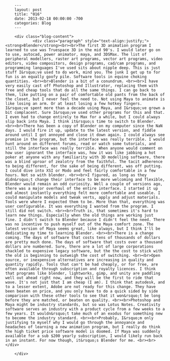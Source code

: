 
        ---
        layout: post
        title: "016"
        date: 2013-02-18 00:00:00 -700
        categories: Blog
        ---

        <div class="blog-content">
				<div class="paragraph" style="text-align:justify;"><strong>Blender</strong><br><br>The first 3D animation program I learned to use was Truespace 3D in the mid 90's. I would later go on to use, autocad, power animator, maya, and 3DSMax. The list of peripheral modellers, raster art programs, vector art programs, video editors, video compositors, design programs, cad/cam programs, and programming languages I've used sits about nipple deep. This is just stuff I&rsquo;ve used to do work, mind you. The junk I get up to for fun is an equally goofy pile. Software tools in equine choking quantities. <br><br>Blender is a bit of a conundrum. <br><br>I have very easily cast off Photoshop and Illustrator, replacing them with free and cheap tools that do all the same things. I can go back to them, like putting on a pair of comfortable old pants from the back of the closet, but I never feel the need to. Not using Maya to animate is like losing an arm. Or at least losing a few hotkey fingers. I&rsquo;ve spent more than a decade using Maya, and I&rsquo;ve grown a bit complacent. Sure I&rsquo;ve used other programs for this and that. I even had to change entirely to Max for a while, but I could always slip back into Maya. I think it&rsquo;s time to switch to Blender. <br><br>There has been a copy of Blender on my computer since the NaN days. I would fire it up, update to the latest version, and fiddle around until I got annoyed and close it down again. I could always see promise in the program, but the interface was really terrible. I would hunt around on different forums, read or watch some tutorials, and still the interface was really terrible. When anyone would comment on how user ignorant the interface was, how it was like jabbing a hot poker at anyone with any familiarity with 3D modelling software, there was a blind uproar of zealotry from the faithful. The tacit adherence to being different, for the sake of being different, was off putting. I could dive into XSI or Modo and feel fairly comfortable in a few hours. Not so with blender. <br><br>I figured, as long as they didn&rsquo;t change their interface to be more welcoming and flexible, Blender would remain an odd curiosity. Well a couple of versions ago, there was a major overhaul of the entire interface. I started it up and almost instantly everything felt more comfortable and useable. I could manipulate models and tweak verts, apply and adjust materials. Tools were where I expected them to be. More than that, everything was user configurable. It was everything I wanted from the program. I still did not switch. <br><br>Truth is, that sometimes it's hard to learn new things. Especially when the old things are working just fine. I didn't switch to Blender because I didn't feel the need. There was no incentive to push myself out of the Maya comfort zone. The latest version of Maya seems great, like always, but I think I'll be dedicating my time to learning Blender. <br><br>There is a change coming. The days of software that costs tens of thousands of dollars are pretty much done. The days of software that costs over a thousand dollars are numbered. Sure, there are a lot of large corporations shackled to expensive legacy software, but the the cost to stick with the old is beginning to outweigh the cost of switching. <br><br>Open source, or inexpensive alternatives are increasing in quality and quantity rapidly. Tools that can't be had cheaply, or for free, are often available through subscription and royalty licences. I think that programs like blender, lightworks, gimp, and unity are paddling well out ahead right now, and they will be the first to ride that wave. It's not just that I am cheap (I am). I think that autodesk, and to a lesser extent, Adobe are not ready for this change. They have been beaten on price, and you only have to do a quick sided by side comparison with these other tools to see that it won&rsquo;t be long before they are matched, or beaten on quality. <br><br>Photoshop and Maya might be industry standards, but so was Lotus Notes. Creativity software serves an industry with a product cycle from a few weeks to a few years. It wouldn&rsquo;t take much of an exodus for something new to become the industry standard. <br><br>Probably, I&rsquo;m only justifying to myself why I would go through the annoyance and headaches of learning a new animation program, but I really do think the high ticket price software model is doomed. If Maya was suddenly available for a sub $200 yearly subscription, I would likely run back in an instant. For now though, it&rsquo;s Blender for me. <br><br></div>

		</div>
        